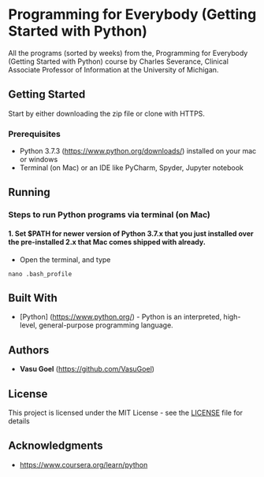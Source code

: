 # Programming for Everybody (Getting Started with Python)

All the programs (sorted by weeks) from the, Programming for Everybody (Getting Started with Python) course by Charles Severance,
Clinical Associate Professor of Information at the University of Michigan.

## Getting Started

Start by either downloading the zip file or clone with HTTPS.

### Prerequisites

* Python 3.7.3 (https://www.python.org/downloads/) installed on your mac or windows
* Terminal (on Mac) or an IDE like PyCharm, Spyder, Jupyter notebook

## Running
### Steps to run Python programs via terminal (on Mac)

#### 1. Set $PATH for newer version of Python 3.7.x that you just installed over the pre-installed 2.x that Mac comes shipped with already.

* Open the terminal, and type 
```
nano .bash_profile
```





## Built With

* [Python] (https://www.python.org/) - Python is an interpreted, high-level, general-purpose programming language.

## Authors

* **Vasu Goel** (https://github.com/VasuGoel)

## License

This project is licensed under the MIT License - see the [LICENSE](https://github.com/VasuGoel/coursera-py4e/blob/master/LICENSE) file for details


## Acknowledgments

* https://www.coursera.org/learn/python
